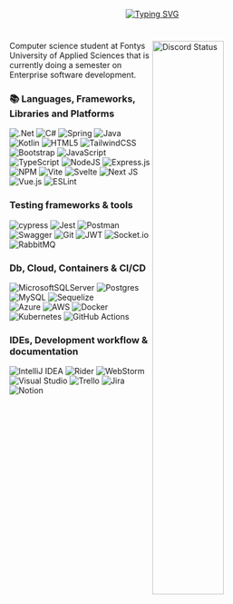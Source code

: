 
<p align="center">
  <a href="https://git.io/typing-svg"><img src="https://readme-typing-svg.demolab.com?font=Fira+Code&size=25&duration=2500&pause=1000&color=9602F7&background=0C0013F8&center=true&vCenter=true&repeat=false&width=800&lines=Welcome%2C+my+name+is+Giang+Trang;I+build+things+for+the+web.;These+are+my+analytics+and+work;Welcome%2C+my+name+is+Giang+Trang" alt="Typing SVG" /></a>
</p>

#

<a href="https://discord.com/users/135058085386387457" target="_blank">
  <img width="50%" align="right" alt="Discord Status" src="https://lanyard.cnrad.dev/api/135058085386387457">
<a />
  
Computer science student at Fontys University of Applied Sciences that is currently doing a semester on Enterprise software development.
  
  ### 📚 Languages, Frameworks, Libraries and Platforms
![.Net](https://img.shields.io/badge/.NET-5C2D91?style=flat-square&for-the-badge&logo=.net&logoColor=white)
![C#](https://img.shields.io/badge/c%23-%23239120.svg?style=flat-square&for-the-badge&logo=c-sharp&logoColor=white)
![Spring](https://img.shields.io/badge/spring-%236DB33F.svg?style=flat-square&for-the-badge&logo=spring&logoColor=white)
![Java](https://img.shields.io/badge/java-%23ED8B00.svg?style=flat-square&for-the-badge&logo=java&logoColor=white)
![Kotlin](https://img.shields.io/badge/kotlin-%237F52FF.svg?style=flat-square&for-the-badge&logo=kotlin&logoColor=white)
![HTML5](https://img.shields.io/badge/html5-%23E34F26.svg?style=flat-square&for-the-badge&logo=html5&logoColor=white)
![TailwindCSS](https://img.shields.io/badge/tailwindcss-%2338B2AC.svg?style=flat-square&for-the-badge&logo=tailwind-css&logoColor=white)
![Bootstrap](https://img.shields.io/badge/bootstrap-%23563D7C.svg?style=flat-square&for-the-badge&logo=bootstrap&logoColor=white)
![JavaScript](https://img.shields.io/badge/javascript-%23323330.svg?style=flat-square&for-the-badge&logo=javascript&logoColor=%23F7DF1E)
![TypeScript](https://img.shields.io/badge/typescript-%23007ACC.svg?style=flat-square&for-the-badge&logo=typescript&logoColor=white)
![NodeJS](https://img.shields.io/badge/node.js-6DA55F?style=flat-square&for-the-badge&logo=node.js&logoColor=white)
![Express.js](https://img.shields.io/badge/express.js-%23404d59.svg?style=flat-square&for-the-badge&logo=express&logoColor=%2361DAFB)
![NPM](https://img.shields.io/badge/NPM-%23CB3837.svg?style=flat-square&for-the-badge&logo=npm&logoColor=white)
![Vite](https://img.shields.io/badge/vite-%23646CFF.svg?style=flat-square&for-the-badge&logo=vite&logoColor=white)
![Svelte](https://img.shields.io/badge/svelte-%23f1413d.svg?style=flat-square&for-the-badge&logo=svelte&logoColor=white)
![Next JS](https://img.shields.io/badge/Next-black?style=flat-square&for-the-badge&logo=next.js&logoColor=white) ![Vue.js](https://img.shields.io/badge/vuejs-%2335495e.svg?style=flat-square&for-the-badge&logo=vuedotjs&logoColor=%234FC08D)
![ESLint](https://img.shields.io/badge/ESLint-4B3263?style=flat-square&for-the-badge&logo=eslint&logoColor=white)
  ### Testing frameworks & tools
![cypress](https://img.shields.io/badge/-cypress-%23E5E5E5?style=flat-square&for-the-badge&logo=cypress&logoColor=058a5e)
![Jest](https://img.shields.io/badge/-jest-%23C21325?style=flat-square&for-the-badge&logo=jest&logoColor=white)
![Postman](https://img.shields.io/badge/Postman-FF6C37?style=flat-square&for-the-badge&logo=postman&logoColor=white)
![Swagger](https://img.shields.io/badge/-Swagger-%23Clojure?style=flat-square&for-the-badge&logo=swagger&logoColor=white)
![Git](https://img.shields.io/badge/git-%23F05033.svg?style=flat-square&for-the-badge&logo=git&logoColor=white)
![JWT](https://img.shields.io/badge/JWT-black?style=flat-square&for-the-badge&logo=JSON%20web%20tokens)
![Socket.io](https://img.shields.io/badge/Socket.io-black?style=flat-square&for-the-badge&logo=socket.io&badgeColor=010101)
![RabbitMQ](https://img.shields.io/badge/Rabbitmq-FF6600?style=flat-square&for-the-badge&logo=rabbitmq&logoColor=white)
  ### Db, Cloud, Containers & CI/CD
![MicrosoftSQLServer](https://img.shields.io/badge/Microsoft%20SQL%20Server-CC2927?style=flat-square&for-the-badge&logo=microsoft%20sql%20server&logoColor=white)
![Postgres](https://img.shields.io/badge/postgres-%23316192.svg?style=flat-square&for-the-badge&logo=postgresql&logoColor=white)
![MySQL](https://img.shields.io/badge/mysql-%2300f.svg?style=flat-square&for-the-badge&logo=mysql&logoColor=white)
![Sequelize](https://img.shields.io/badge/Sequelize-52B0E7?style=flat-square&for-the-badge&logo=Sequelize&logoColor=white)  
![Azure](https://img.shields.io/badge/azure-%230072C6.svg?style=flat-square&for-the-badge&logo=microsoftazure&logoColor=white)
![AWS](https://img.shields.io/badge/AWS-%23FF9900.svg?style=flat-square&for-the-badge&logo=amazon-aws&logoColor=white)
![Docker](https://img.shields.io/badge/docker-%230db7ed.svg?style=flat-square&for-the-badge&logo=docker&logoColor=white)
![Kubernetes](https://img.shields.io/badge/kubernetes-%23326ce5.svg?style=flat-square&for-the-badge&logo=kubernetes&logoColor=white)
![GitHub Actions](https://img.shields.io/badge/github%20actions-%232671E5.svg?style=flat-square&for-the-badge&logo=githubactions&logoColor=white)
  ### IDEs, Development workflow & documentation
![IntelliJ IDEA](https://img.shields.io/badge/IntelliJIDEA-000000.svg?style=flat-square&for-the-badge&logo=intellij-idea&logoColor=white)
![Rider](https://img.shields.io/badge/Rider-000000.svg?style=flat-square&for-the-badge&logo=Rider&logoColor=white&color=black&labelColor=crimson)
![WebStorm](https://img.shields.io/badge/webstorm-143?style=flat-square&for-the-badge&logo=webstorm&logoColor=white&color=black)
![Visual Studio](https://img.shields.io/badge/Visual%20Studio-5C2D91.svg?style=flat-square&for-the-badge&logo=visual-studio&logoColor=white)
![Trello](https://img.shields.io/badge/Trello-%23026AA7.svg?style=flat-square&for-the-badge&logo=Trello&logoColor=white)
![Jira](https://img.shields.io/badge/jira-%230A0FFF.svg?style=flat-square&for-the-badge&logo=jira&logoColor=white)
![Notion](https://img.shields.io/badge/Notion-%23000000.svg?style=flat-square&for-the-badge&logo=notion&logoColor=white)
